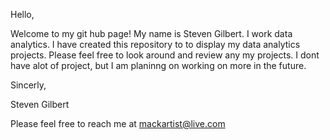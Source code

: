 Hello, 

Welcome to my git hub page! My name is Steven Gilbert. I work data analytics. I have created this repository to to display my data analytics projects.
Please feel free to look around and review any my projects. I dont have alot of project, but I am planinng on working on more 
in the future. 

Sincerly, 

Steven Gilbert

Please feel free to reach me at mackartist@live.com

<!---
notsogilbert/notsogilbert is a ✨ special ✨ repository because its `README.md` (this file) appears on your GitHub profile.
You can click the Preview link to take a look at your changes.
--->
